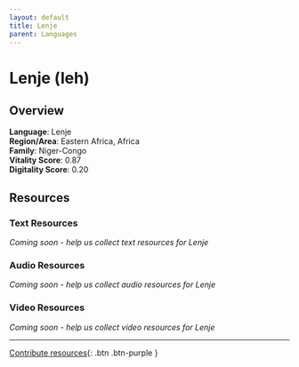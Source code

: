 ```yaml
---
layout: default
title: Lenje
parent: Languages
---
```


# Lenje (leh)

## Overview

**Language**: Lenje  
**Region/Area**: Eastern Africa, Africa  
**Family**: Niger-Congo  
**Vitality Score**: 0.87  
**Digitality Score**: 0.20  

## Resources

### Text Resources
*Coming soon - help us collect text resources for Lenje*

### Audio Resources
*Coming soon - help us collect audio resources for Lenje*

### Video Resources
*Coming soon - help us collect video resources for Lenje*

---

[Contribute resources](https://fairtrain.github.io/){: .btn .btn-purple }
